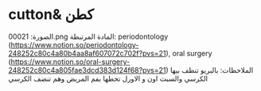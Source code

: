 # cutton& كطن

الصورة: 00021.png
المادة المرتبطة: periodontology (https://www.notion.so/periodontology-248252c80c4a80b4aa8af607072c702f?pvs=21), oral surgery (https://www.notion.so/oral-surgery-248252c80c4a805fae3dcd383d124f68?pvs=21)
الملاحظات: بالبريو تنظف بيها الكرسي والسبت اون  و الاورل تحطها بفم المريض وهم تنضف الكرسي